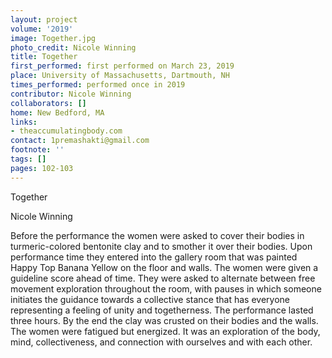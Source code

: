 ```yaml
---
layout: project
volume: '2019'
image: Together.jpg
photo_credit: Nicole Winning
title: Together
first_performed: first performed on March 23, 2019
place: University of Massachusetts, Dartmouth, NH
times_performed: performed once in 2019
contributor: Nicole Winning
collaborators: []
home: New Bedford, MA
links:
- theaccumulatingbody.com
contact: 1premashakti@gmail.com
footnote: ''
tags: []
pages: 102-103
---
```



Together

Nicole Winning

Before the performance the women were asked to cover their bodies in turmeric-colored bentonite clay and to smother it over their bodies. Upon performance time they entered into the gallery room that was painted Happy Top Banana Yellow on the floor and walls. The women were given a guideline score ahead of time. They were asked to alternate between free movement exploration throughout the room, with pauses in which someone initiates the guidance towards a collective stance that has everyone representing a feeling of unity and togetherness. The performance lasted three hours. By the end the clay was crusted on their bodies and the walls. The women were fatigued but energized. It was an exploration of the body, mind, collectiveness, and connection with ourselves and with each other.
